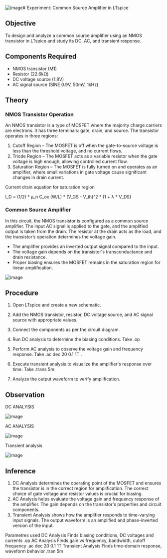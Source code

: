 ![image](https://github.com/user-attachments/assets/2b771e74-5486-4bf7-88b6-bac56833c34a)# Experiment: Common Source Amplifier in LTspice  

## Objective  
To design and analyze a common source amplifier using an NMOS transistor in LTspice and study its DC, AC, and transient response.  

## Components Required  
- NMOS transistor (M1)  
- Resistor (22.6kΩ)  
- DC voltage source (1.8V)  
- AC signal source (SINE 0.9V, 50mV, 1kHz)  

## Theory  


### NMOS Transistor Operation  
An NMOS transistor is a type of MOSFET where the majority charge carriers are electrons. It has three terminals: gate, drain, and source. The transistor operates in three regions:  

1. Cutoff Region – The MOSFET is off when the gate-to-source voltage is less than the threshold voltage, and no current flows.  
2. Triode Region – The MOSFET acts as a variable resistor when the gate voltage is high enough, allowing controlled current flow.  
3. Saturation Region – The MOSFET is fully turned on and operates as an amplifier, where small variations in gate voltage cause significant changes in drain current. 

Current drain equation for saturation region 

I_D = (1/2) * μ_n C_ox (W/L) * (V_GS - V_th)^2 * (1 + λ * V_DS) 

### Common Source Amplifier  
In this circuit, the NMOS transistor is configured as a common source amplifier. The input AC signal is applied to the gate, and the amplified output is taken from the drain. The resistor at the drain acts as the load, and the transistor’s operation determines the voltage gain.  

- The amplifier provides an inverted output signal compared to the input.  
- The voltage gain depends on the transistor's transconductance and drain resistance.  
- Proper biasing ensures the MOSFET remains in the saturation region for linear amplification.  


![image](https://github.com/user-attachments/assets/bdc2b719-7338-4dd7-b886-ade38aad8966)


## Procedure  
1. Open LTspice and create a new schematic.  
2. Add the NMOS transistor, resistor, DC voltage source, and AC signal source with appropriate values.  
3. Connect the components as per the circuit diagram.  
4. Run DC analysis to determine the biasing conditions.  Take .op
5. Perform AC analysis to observe the voltage gain and frequency response.  Take .ac dec 20 0.1 1T .

6. Execute transient analysis to visualize the amplifier's response over time.  Take .trans 5m
7. Analyze the output waveform to verify amplification.  

## Observation
DC ANALYSIS 

![image](https://github.com/user-attachments/assets/6029cd21-a98c-4218-be8d-06b9839323ad)

AC ANALYSIS

![image](https://github.com/user-attachments/assets/a24e67a4-7640-4344-a8dd-6f5f1a97cada)


Transient analysis 

![image](https://github.com/user-attachments/assets/c517f318-ff9b-4c6e-b7a6-c1e45b05f809)

 
## Inference  

1. DC Analysis determines the operating point of the MOSFET and ensures the transistor is in the correct region for amplification. The correct choice of gate voltage and resistor values is crucial for biasing.  
2. AC Analysis helps evaluate the voltage gain and frequency response of the amplifier. The gain depends on the transistor's properties and circuit components.  
3. Transient Analysis shows how the amplifier responds to time-varying input signals. The output waveform is an amplified and phase-inverted version of the input. 

Parametres used 
DC Analysis	Finds biasing conditions, DC voltages and currents	.op
AC Analysis	Finds gain vs frequency, bandwidth, cutoff frequency	.ac dec 20 0.1 1T
Transient Analysis	Finds time-domain response, waveform behavior	.tran 5m 



